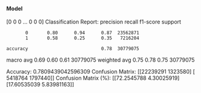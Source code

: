 #### Model
[0 0 0 ... 0 0 0]
Classification Report:
              precision    recall  f1-score   support

           0       0.80      0.94      0.87  23562871
           1       0.58      0.25      0.35   7216204

    accuracy                           0.78  30779075
   macro avg       0.69      0.60      0.61  30779075
weighted avg       0.75      0.78      0.75  30779075

Accuracy: 0.7809439042596309
Confusion Matrix:
[[22239291  1323580]
 [ 5418764  1797440]]
Confusion Matrix (%):
[[72.2545788   4.30025919]
 [17.60535039  5.83981163]]
